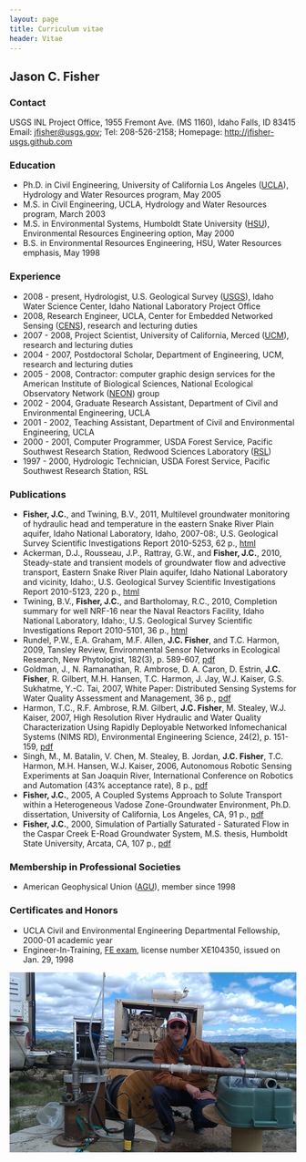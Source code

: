 ```yaml
---
layout: page
title: Curriculum vitae
header: Vitae
---
```


## Jason C. Fisher

### Contact

USGS INL Project Office,
1955 Fremont Ave. (MS 1160), Idaho Falls, ID 83415  
 Email: jfisher@usgs.gov; Tel: 208-526-2158;
Homepage: <http://jfisher-usgs.github.com>

### Education
	
- Ph.D. in Civil Engineering, 
  University of California Los Angeles ([UCLA](http://www.cee.ucla.edu/)), 
  Hydrology and Water Resources program, May 2005
- M.S. in Civil Engineering, UCLA, Hydrology and Water 
  Resources program, March 2003
- M.S. in Environmental Systems, Humboldt State University 
  ([HSU](http://www.humboldt.edu/engineering/)), Environmental Resources 
  Engineering option, May 2000
- B.S. in Environmental Resources Engineering, HSU, 
  Water Resources emphasis, May 1998

### Experience

- 2008 - present, Hydrologist, U.S. Geological Survey 
  ([USGS](http://id.water.usgs.gov/projects/INL/)), 
  Idaho Water Science Center, Idaho National Laboratory Project Office
- 2008, Research Engineer, UCLA, Center for Embedded Networked Sensing 
  ([CENS](http://research.cens.ucla.edu/)), research and lecturing duties
- 2007 - 2008, Project Scientist, University of California, Merced 
  ([UCM](https://eng.ucmerced.edu/soe/)), research and lecturing duties
- 2004 - 2007, Postdoctoral Scholar, Department of Engineering, UCM, research 
  and lecturing duties
- 2005 - 2008, Contractor: computer graphic design services for the American 
  Institute of Biological Sciences, National Ecological Observatory Network 
  ([NEON](http://www.neoninc.org/)) group
- 2002 - 2004, Graduate Research Assistant, Department of Civil and 
  Environmental Engineering, UCLA
- 2001 - 2002, Teaching Assistant, Department of Civil and Environmental 
  Engineering, UCLA
- 2000 - 2001, Computer Programmer, USDA Forest Service, Pacific Southwest 
  Research Station, Redwood Sciences Laboratory 
  ([RSL](http://www.fs.fed.us/psw/))
- 1997 - 2000, Hydrologic Technician, USDA Forest Service, Pacific Southwest 
  Research Station, RSL

### Publications

- **Fisher, J.C.**, and Twining, B.V., 2011, Multilevel groundwater monitoring of 
  hydraulic head and temperature in the eastern Snake River Plain aquifer, 
  Idaho National Laboratory, Idaho, 2007-08:, U.S. Geological Survey 
  Scientific Investigations Report 2010-5253, 62 p.,
  [html](http://pubs.usgs.gov/sir/2010/5253/)
- Ackerman, D.J., Rousseau, J.P., Rattray, G.W., and **Fisher, J.C.**, 2010, 
  Steady-state and transient models of groundwater flow and advective 
  transport, Eastern Snake River Plain aquifer, Idaho National Laboratory and 
  vicinity, Idaho:, U.S. Geological Survey Scientific Investigations Report 
  2010-5123, 220 p., [html](http://pubs.usgs.gov/sir/2010/5123/)
- Twining, B.V., **Fisher, J.C.**, and Bartholomay, R.C., 2010, Completion summary 
  for well NRF-16 near the Naval Reactors Facility, Idaho National Laboratory, 
  Idaho:, U.S. Geological Survey Scientific Investigations Report 2010-5101, 
  36 p., [html](http://pubs.usgs.gov/sir/2010/5101/)
- Rundel, P.W., E.A. Graham, M.F. Allen, **J.C. Fisher**, and T.C. Harmon, 2009, 
  Tansley Review, Environmental Sensor Networks in Ecological Research, 
  New Phytologist, 182(3), p. 589-607, 
  [pdf](/files/New_Phytologist_Tansley_review_Rundel_et_al.pdf)
- Goldman, J., N. Ramanathan, R. Ambrose, D. A. Caron, D. Estrin, **J.C. Fisher**, 
  R. Gilbert, M.H. Hansen, T.C. Harmon, J. Jay, W.J. Kaiser, G.S. Sukhatme, 
  Y.-C. Tai, 2007, White Paper: Distributed Sensing Systems for Water Quality 
  Assessment and Management, 36 p.,
  [pdf](/files/White_Paper_Sensing_Goldman_et_al.pdf)
- Harmon, T.C., R.F. Ambrose, R.M. Gilbert, **J.C. Fisher**, M. Stealey, W.J. 
  Kaiser, 2007, High Resolution River Hydraulic and Water Quality 
  Characterization Using Rapidly Deployable Networked Infomechanical Systems 
  (NIMS RD), Environmental Engineering Science, 24(2), p. 151-159,
  [pdf](/files/NIMS_RD_Harmon_et_al.pdf)
- Singh, M., M. Batalin, V. Chen, M. Stealey, B. Jordan, **J.C. Fisher**, T.C. 
  Harmon, M.H. Hansen, W.J. Kaiser, 2006, Autonomous Robotic Sensing 
  Experiments at San Joaquin River, International Conference on Robotics and 
  Automation (43% acceptance rate), 8 p.,
  [pdf](/files/Robotic_Sensing_Singh_et_al.pdf)
- **Fisher, J.C.**, 2005, A Coupled Systems Approach to Solute Transport within a 
  Heterogeneous Vadose Zone-Groundwater Environment, Ph.D. dissertation, 
  University of California, Los Angeles, CA, 91 p.,
  [pdf](/files/PhD_Dissertation_Fisher.pdf)
- **Fisher, J.C.**, 2000, Simulation of Partially Saturated - Saturated Flow in 
  the Caspar Creek E-Road Groundwater System, M.S. thesis, Humboldt State 
  University, Arcata, CA, 107 p., [pdf](/files/MS_Thesis_Fisher.pdf)

### Membership in Professional Societies

- American Geophysical Union ([AGU](http://www.agu.org/)), member since 1998

### Certificates and Honors

- UCLA Civil and Environmental Engineering Departmental Fellowship, 
  2000-01 academic year
- Engineer-In-Training, [FE exam](http://www.ncees.org/Exams/FE_exam.php), 
  license number XE104350, issued on Jan. 29, 1998

<div class="img-centered">
  <p><img src="/images/cv.jpg" alt="CV" title="CV"/></p>
</div>
